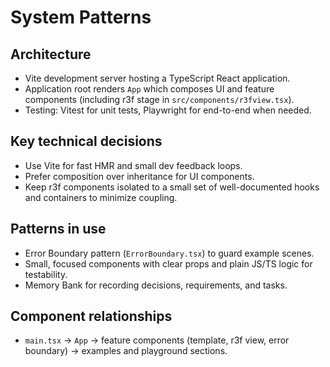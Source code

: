# System Patterns

## Architecture

- Vite development server hosting a TypeScript React application.
- Application root renders `App` which composes UI and feature components
  (including r3f stage in `src/components/r3fview.tsx`).
- Testing: Vitest for unit tests, Playwright for end-to-end when needed.

## Key technical decisions

- Use Vite for fast HMR and small dev feedback loops.
- Prefer composition over inheritance for UI components.
- Keep r3f components isolated to a small set of well-documented hooks and
  containers to minimize coupling.

## Patterns in use

- Error Boundary pattern (`ErrorBoundary.tsx`) to guard example scenes.
- Small, focused components with clear props and plain JS/TS logic for
  testability.
- Memory Bank for recording decisions, requirements, and tasks.

## Component relationships

- `main.tsx` -> `App` -> feature components (template, r3f view, error
  boundary) -> examples and playground sections.
